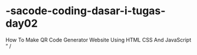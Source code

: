 # -sacode-coding-dasar-i-tugas-day02
How To Make QR Code Generator Website Using HTML CSS And JavaScript   ” /  
